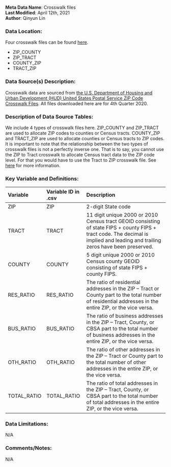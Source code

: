 **Meta Data Name**: Crosswalk files  
**Last Modified**: April 12th, 2021    
**Author**: Qinyun Lin  

### Data Location: 
Four crosswalk files can be found [here](/data_final/crosswalk).

* ZIP_COUNTY
* ZIP_TRACT
* COUNTY_ZIP
* TRACT_ZIP 

### Data Source(s) Description:  
Crosswalk data are sourced from [the U.S. Department of Housing and Urban Development (HUD) United States Postal Service ZIP Code Crosswalk Files](https://www.huduser.gov/portal/datasets/usps_crosswalk.html#data). All files downloaded here are for 4th Quarter 2020.

### Description of Data Source Tables: 
We include 4 types of crosswalk files here. ZIP_COUNTY and ZIP_TRACT are used to allocate ZIP codes to counties or Census tracts. COUNTY_ZIP and TRACT_ZIP are used to allocate counties or Census tracts to ZIP codes. It is important to note that the relationship between the two types of crosswalk files is not a perfectly inverse one. That is to say, you cannot use the ZIP to Tract crosswalk to allocate Census tract data to the ZIP code level. For that you would have to use the Tract to ZIP crosswalk file. See [here](https://www.huduser.gov/portal/datasets/usps_crosswalk.html#codebook) for more information. 

### Key Variable and Definitions:

| Variable | Variable ID in .csv | Description |
|:---------|:--------------------|:------------|
| ZIP | ZIP |	2-digit State code |
| TRACT | TRACT |	11 digit unique 2000 or 2010 Census tract GEOID consisting of state FIPS + county FIPS + tract code. The decimal is implied and leading and trailing zeros have been preserved. |
| COUNTY | COUNTY |	5 digit unique 2000 or 2010 Census county GEOID consisting of state FIPS + county FIPS. |
| RES_RATIO | RES_RATIO	| The ratio of residential addresses in the ZIP – Tract or County part to the total number of residential addresses in the entire ZIP, or the vice versa.|
| BUS_RATIO | BUS_RATIO |	The ratio of business addresses in the ZIP – Tract, County, or CBSA part to the total number of business addresses in the entire ZIP, or the vice versa. |
| OTH_RATIO | OTH_RATIO	| The ratio of other addresses in the ZIP – Tract or County part to the total number of other addresses in the entire ZIP, or the vice versa.|
| TOTAL_RATIO | TOTAL_RATIO |	The ratio of total addresses in the ZIP – Tract, County, or CBSA part to the total number of total addresses in the entire ZIP, or the vice versa. |

### Data Limitations: 
N/A


### Comments/Notes:
N/A
